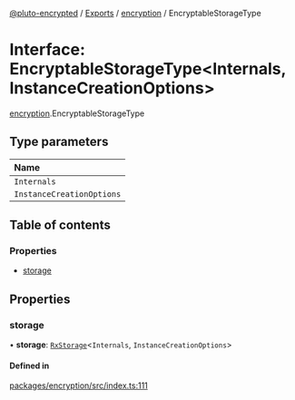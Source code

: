 [@pluto-encrypted](../README.md) / [Exports](../modules.md) / [encryption](../modules/encryption.md) / EncryptableStorageType

# Interface: EncryptableStorageType\<Internals, InstanceCreationOptions\>

[encryption](../modules/encryption.md).EncryptableStorageType

## Type parameters

| Name |
| :------ |
| `Internals` |
| `InstanceCreationOptions` |

## Table of contents

### Properties

- [storage](encryption.EncryptableStorageType.md#storage)

## Properties

### storage

• **storage**: [`RxStorage`](encryption.RxStorage.md)\<`Internals`, `InstanceCreationOptions`\>

#### Defined in

[packages/encryption/src/index.ts:111](https://github.com/atala-community-projects/pluto-encrypted/blob/a4d8dff/packages/encryption/src/index.ts#L111)
